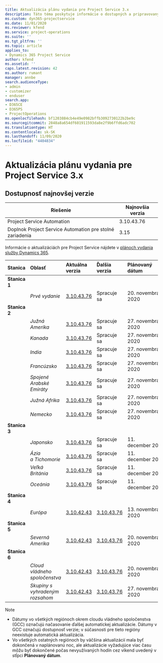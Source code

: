 ```yaml
---
title: Aktualizácia plánu vydania pre Project Service 3.x
description: Táto téma poskytuje informácie o dostupných a pripravovaných vydaniach aplikácie Dynamics 365 Project Service Automation.
ms.custom: dyn365-projectservice
ms.date: 11/01/2020
ms.reviewer: kfend
ms.service: project-operations
ms.suite: ''
ms.tgt_pltfrm: ''
ms.topic: article
applies_to:
- Dynamics 365 Project Service
author: kfend
ms.assetid: ''
caps.latest.revision: 42
ms.author: rumant
manager: annbe
search.audienceType:
- admin
- customizer
- enduser
search.app:
- D365CE
- D365PS
- ProjectOperations
ms.openlocfilehash: bf1203884cb4e49e0982bffb3092730122b2be9c
ms.sourcegitcommit: 2848a8a654df601911593da8e2f9b6ffd6adc702
ms.translationtype: HT
ms.contentlocale: sk-SK
ms.lasthandoff: 11/09/2020
ms.locfileid: "4404834"
---
```

# <a name="update-release-schedule-for-project-service-3x"></a>Aktualizácia plánu vydania pre Project Service 3.x

## <a name="latest-version-availability"></a>Dostupnosť najnovšej verzie

| Riešenie  | Najnovšia verzia |
|-------|----|
| Project Service Automation    | 3.10.43.76 |
| Doplnok Project Service Automation pre stolné zariadenia                | 3.15          |

Informácie o aktualizáciách pre Project Service nájdete v [plánoch vydania služby Dynamics 365](https://docs.microsoft.com/dynamics365/release-plans/). 

| Stanica  | Oblasť | Aktuálna verzia | Ďalšia verzia |  Plánovaný dátum
| :---   | :---   | :---   | :---   |:---   |         
|<strong>Stanica 1</strong> | |  |  | |
| | <i>Prvé vydanie</i> | [3.10.43.76](whats-new-ur-25.md) | Spracuje sa | 20. novembra, 2020
|<strong>Stanica 2</strong> | |  |  | |
| | <i>Južná Amerika</i> | [3.10.43.76](whats-new-ur-25.md) | Spracuje sa | 27. novembra, 2020
| | <i>Kanada</i> | [3.10.43.76](whats-new-ur-25.md) | Spracuje sa | 27. novembra, 2020 
| | <i>India</i> | [3.10.43.76](whats-new-ur-25.md) | Spracuje sa | 27. novembra, 2020
| | <i>Francúzsko</i> | [3.10.43.76](whats-new-ur-25.md) | Spracuje sa | 27. novembra, 2020
| | <i>Spojené Arabské Emiráty</i> | [3.10.43.76](whats-new-ur-25.md) | Spracuje sa | 27. novembra, 2020
| | <i>Južná Afrika</i> | [3.10.43.76](whats-new-ur-25.md) | Spracuje sa | 27. novembra, 2020
| | <i>Nemecko</i> | [3.10.43.76](whats-new-ur-25.md) | Spracuje sa | 27. novembra, 2020
|<strong>Stanica 3</strong> | |  |  | |
| | <i>Japonsko</i> | [3.10.43.76](whats-new-ur-25.md) | Spracuje sa | 11. december 2020
| | <i>Ázia a Tichomorie</i> | [3.10.43.76](whats-new-ur-25.md) | Spracuje sa | 11. december 2020
| | <i>Veľká Británia</i> | [3.10.43.76](whats-new-ur-25.md) | Spracuje sa | 11. december 2020
| | <i>Oceánia</i> | [3.10.43.76](whats-new-ur-25.md) | Spracuje sa | 11. december 2020
|<strong>Stanica 4</strong> | |  |  | |
| | <i>Európa</i> |[3.10.42.43](whats-new-ur-24.md) | [3.10.43.76](whats-new-ur-25.md) | 13. novembra, 2020
|<strong>Stanica 5</strong> | |  |  | |
| | <i>Severná Amerika</i> |[3.10.42.43](whats-new-ur-24.md) | [3.10.43.76](whats-new-ur-25.md) | 20. novembra, 2020
|<strong>Stanica 6</strong> | |  |  | |
| | <i>Cloud vládneho spoločenstva</i> |[3.10.42.43](whats-new-ur-24.md) | [3.10.43.76](whats-new-ur-25.md) | 20. novembra, 2020
| | <i>Skupiny s vyhradeným rozsahom</i> |[3.10.42.43](whats-new-ur-24.md) | [3.10.43.76](whats-new-ur-25.md) | 27. novembra, 2020

>[!Note]
> - Dátumy vo všetkých regiónoch okrem cloudu vládneho spoločenstva (GCC) označujú načasovanie ďalšej automatickej aktualizácie. Dátumy v GCC označujú dostupnosť verzie; v súčasnosti pre tieto regióny neexistuje automatická aktualizácia.
> - Vo všetkých ostatných regiónoch by väčšina aktualizácií mala byť dokončená v naplánovanú noc, ale aktualizácie vyžadujúce viac času môžu byť dokončené počas nevyužívaných hodín cez víkend uvedený v stĺpci **Plánovaný dátum**.
